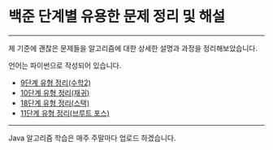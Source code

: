 # 백준 단계별 유용한 문제 정리 및 해설
<hr>
제 기준에 괜찮은 문제들을 알고리즘에 대한 상세한 설명과 과정을 정리해보았습니다.
<p>언어는 파이썬으로 작성되어 있습니다.</p>

<ul>
  <li>
    <a href='https://blog.naver.com/qkrdnjsrl0628/222523352857'>9단계 유형 정리(수학2)</a>
  </li>
  <li>
    <a href='https://blog.naver.com/qkrdnjsrl0628/222553630691'>10단계 유형 정리(재귀)</a>
  </li>
    <li>
    <a href='https://blog.naver.com/qkrdnjsrl0628/222534807422'>18단계 유형 정리(스택)</a>
  </li>
  <li>
    <a href='https://blog.naver.com/qkrdnjsrl0628/222532062186'>11단계 유형 정리(브루트 포스)</a>
  </li>
</ul>
  
<hr>
<span> Java 알고리즘 학습은 매주 주말마다 업로드 하겠습니다.</span>
